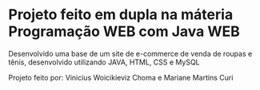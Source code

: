 # Projeto feito em dupla na máteria Programação WEB com Java WEB
 
Desenvolvido uma base de um site de e-commerce de venda de roupas e tênis, desenvolvido utilizando JAVA, HTML, CSS e MySQL

Projeto feito por: Vinicius Woicikieviz Choma e Mariane Martins Curi
